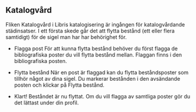

## Katalogvård

Fliken Katalogvård i Libris katalogisering är ingången för katalogvårdande städinsatser. I ett första skede går det att flytta bestånd (ett eller flera samtidigt) för de sigel man har har behörighet för.

* Flagga post
För att kunna flytta bestånd behöver du först flagga de bibliografiska poster du vill flytta bestånd mellan. Flaggan finns i den bibliografiska posten.

* Flytta bestånd
När en post är flaggad kan du flytta beståndsposter som tillhör något av dina sigel. Du markerar bestånden i den avsändande posten och klickar på Flytta bestånd.

* Klart!
Beståndet är nu flyttat. Om du vill flagga av samtliga poster gör du det lättast under din profil.
